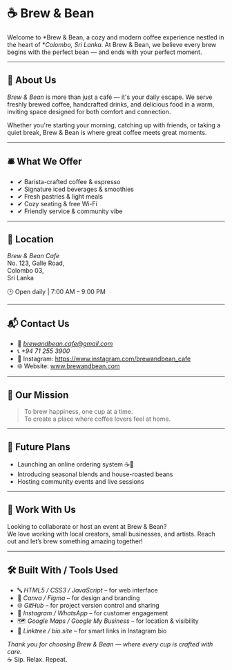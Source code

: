 # ☕ Brew & Bean

Welcome to *Brew & Bean, a cozy and modern coffee experience nestled in the heart of **Colombo, Sri Lanka*. At Brew & Bean, we believe every brew begins with the perfect bean — and ends with your perfect moment.

---

## 🌱 About Us

*Brew & Bean* is more than just a café — it's your daily escape. We serve freshly brewed coffee, handcrafted drinks, and delicious food in a warm, inviting space designed for both comfort and connection.

Whether you're starting your morning, catching up with friends, or taking a quiet break, Brew & Bean is where great coffee meets great moments.

---

## 🛎 What We Offer

- ✔ Barista-crafted coffee & espresso
- ✔ Signature iced beverages & smoothies
- ✔ Fresh pastries & light meals
- ✔ Cozy seating & free Wi-Fi
- ✔ Friendly service & community vibe

---

## 📍 Location

*Brew & Bean Cafe*  
No. 123, Galle Road,  
Colombo 03,  
Sri Lanka

🕒 Open daily | 7:00 AM – 9:00 PM

---

## 📬 Contact Us

- 📧 *brewandbean.cafe@gmail.com*
- 📞 *+94 71 255 3900*
- 📸 Instagram: https://www.instagram.com/brewandbean_cafe 
- 🌐 Website: www.brewandbean.com

---

## 🎯 Our Mission

> To brew happiness, one cup at a time.  
> To create a place where coffee lovers feel at home.

---

## 🚀 Future Plans

- Launching an online ordering system ☕📱  
- Introducing seasonal blends and house-roasted beans  
- Hosting community events and live sessions

---

## 🤝 Work With Us

Looking to collaborate or host an event at Brew & Bean?  
We love working with local creators, small businesses, and artists. Reach out and let’s brew something amazing together!

---

## 🛠 Built With / Tools Used

- 🔤 *HTML5 / CSS3 / JavaScript* – for web interface  
- 🎨 *Canva / Figma* – for design and branding  
- 🌐 *GitHub* – for project version control and sharing  
- 📱 *Instagram / WhatsApp* – for customer engagement  
- 🗺 *Google Maps / Google My Business* – for location & visibility  
- 🧾 *Linktree / bio.site* – for smart links in Instagram bio

*Thank you for choosing Brew & Bean — where every cup is crafted with care.*  
☕ Sip. Relax. Repeat.
